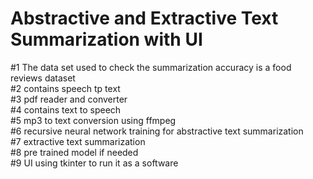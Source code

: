 # Abstractive and Extractive Text Summarization with UI
#1  The data set used to check the summarization accuracy is a food reviews dataset  
#2  contains speech tp text  
#3  pdf reader and converter  
#4  contains text to speech  
#5  mp3 to text conversion using ffmpeg  
#6  recursive neural network training for abstractive text summarization  
#7  extractive text summarization  
#8  pre trained model if needed    
#9  UI using tkinter to run it as a software

